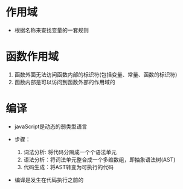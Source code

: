 # 作用域
- 根据名称来查找变量的一套规则

# 函数作用域
  1. 函数外面无法访问函数内部的标识符(包括变量、常量、函数的标识符)
  2. 函数内部是可以访问到函数外部的作用域的

# 编译
- javaScript是动态的弱类型语言

- 步骤：
  1. 词法分析: 将代码分隔成一个个语法单元
  2. 语法分析：将词法单元整合成一个多维数组，即抽象语法树(AST)
  3. 代码生成：将AST转变为可执行的代码

- 编译是发生在代码执行之前的
